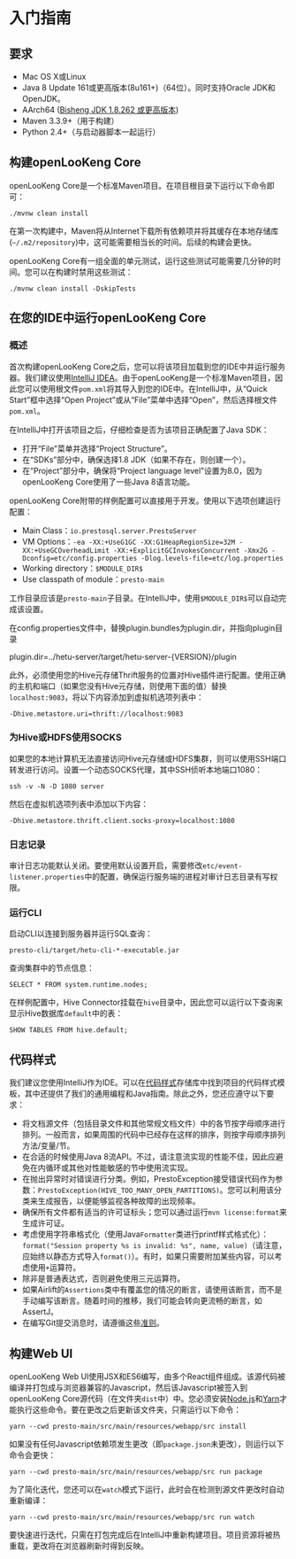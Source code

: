 # 入门指南

## 要求

* Mac OS X或Linux
* Java 8 Update 161或更高版本(8u161+)（64位）。同时支持Oracle JDK和OpenJDK。
* AArch64 ([Bisheng JDK 1.8.262 或更高版本](https://www.hikunpeng.com/developer/devkit/compiler?data=JDK))
* Maven 3.3.9+（用于构建）
* Python 2.4+（与启动器脚本一起运行）

## 构建openLooKeng Core

openLooKeng Core是一个标准Maven项目。在项目根目录下运行以下命令即可：

    ./mvnw clean install

在第一次构建中，Maven将从Internet下载所有依赖项并将其缓存在本地存储库(`~/.m2/repository`)中，这可能需要相当长的时间。后续的构建会更快。

openLooKeng Core有一组全面的单元测试，运行这些测试可能需要几分钟的时间。您可以在构建时禁用这些测试：

    ./mvnw clean install -DskipTests

## 在您的IDE中运行openLooKeng Core

### 概述

首次构建openLooKeng Core之后，您可以将该项目加载到您的IDE中并运行服务器。我们建议使用[IntelliJ IDEA](http://www.jetbrains.com/idea/)。由于openLooKeng是一个标准Maven项目，因此您可以使用根文件`pom.xml`将其导入到您的IDE中。在IntelliJ中，从“Quick Start”框中选择“Open Project”或从“File”菜单中选择“Open”，然后选择根文件 `pom.xml`。

在IntelliJ中打开该项目之后，仔细检查是否为该项目正确配置了Java SDK：

* 打开“File”菜单并选择“Project Structure”。
* 在“SDKs”部分中，确保选择1.8 JDK（如果不存在，则创建一个）。
* 在“Project”部分中，确保将“Project language level”设置为8.0，因为openLooKeng Core使用了一些Java 8语言功能。

openLooKeng Core附带的样例配置可以直接用于开发。使用以下选项创建运行配置：

* Main Class：`io.prestosql.server.PrestoServer`
* VM Options：`-ea -XX:+UseG1GC -XX:G1HeapRegionSize=32M -XX:+UseGCOverheadLimit -XX:+ExplicitGCInvokesConcurrent -Xmx2G -Dconfig=etc/config.properties -Dlog.levels-file=etc/log.properties`
* Working directory：`$MODULE_DIR$`
* Use classpath of module：`presto-main`

工作目录应该是`presto-main`子目录。在IntelliJ中，使用`$MODULE_DIR$`可以自动完成该设置。

在config.properties文件中，替换plugin.bundles为plugin.dir，并指向plugin目录

plugin.dir=../hetu-server/target/hetu-server-{VERSION}/plugin

此外，必须使用您的Hive元存储Thrift服务的位置对Hive插件进行配置。使用正确的主机和端口（如果您没有Hive元存储，则使用下面的值）替换`localhost:9083`，将以下内容添加到虚拟机选项列表中：

    -Dhive.metastore.uri=thrift://localhost:9083

### 为Hive或HDFS使用SOCKS

如果您的本地计算机无法直接访问Hive元存储或HDFS集群，则可以使用SSH端口转发进行访问。设置一个动态SOCKS代理，其中SSH侦听本地端口1080：

    ssh -v -N -D 1080 server

然后在虚拟机选项列表中添加以下内容：

    -Dhive.metastore.thrift.client.socks-proxy=localhost:1080

### 日志记录

审计日志功能默认关闭。要使用默认设置开启，需要修改`etc/event-listener.properties`中的配置，确保运行服务端的进程对审计日志目录有写权限。

### 运行CLI

启动CLI以连接到服务器并运行SQL查询：

    presto-cli/target/hetu-cli-*-executable.jar

查询集群中的节点信息：

    SELECT * FROM system.runtime.nodes;

在样例配置中，Hive Connector挂载在`hive`目录中，因此您可以运行以下查询来显示Hive数据库`default`中的表：

    SHOW TABLES FROM hive.default;

## 代码样式

我们建议您使用IntelliJ作为IDE。可以在[代码样式](https://github.com/airlift/codestyle)存储库中找到项目的代码样式模板，其中还提供了我们的通用编程和Java指南。除此之外，您还应遵守以下要求：

* 将文档源文件（包括目录文件和其他常规文档文件）中的各节按字母顺序进行排列。一般而言，如果周围的代码中已经存在这样的排序，则按字母顺序排列方法/变量/节。
* 在合适的时候使用Java 8流API。不过，请注意流实现的性能不佳，因此应避免在内循环或其他对性能敏感的节中使用流实现。
* 在抛出异常时对错误进行分类。例如，PrestoException接受错误代码作为参数：`PrestoException(HIVE_TOO_MANY_OPEN_PARTITIONS)`。您可以利用该分类来生成报告，以便能够监视各种故障的出现频率。
* 确保所有文件都有适当的许可证标头；您可以通过运行`mvn license:format`来生成许可证。
* 考虑使用字符串格式化（使用Java`Formatter`类进行printf样式格式化）：`format("Session property %s is invalid: %s", name, value)`（请注意，应始终以静态方式导入`format()`）。有时，如果只需要附加某些内容，可以考虑使用`+`运算符。
* 除非是普通表达式，否则避免使用三元运算符。
* 如果Airlift的`Assertions`类中有覆盖您的情况的断言，请使用该断言，而不是手动编写该断言。随着时间的推移，我们可能会转向更流畅的断言，如AssertJ。
* 在编写Git提交消息时，请遵循这些[准则](https://chris.beams.io/posts/git-commit/)。

## 构建Web UI

openLooKeng Web UI使用JSX和ES6编写，由多个React组件组成。该源代码被编译并打包成与浏览器兼容的Javascript，然后该Javascript被签入到openLooKeng Core源代码（在文件夹`dist`中）中。您必须安装[Node.js](https://nodejs.org/en/download/)和[Yarn](https://yarnpkg.com/en/)才能执行这些命令。要在更改之后更新该文件夹，只需运行以下命令：

    yarn --cwd presto-main/src/main/resources/webapp/src install

如果没有任何Javascript依赖项发生更改（即`package.json`未更改），则运行以下命令会更快：

    yarn --cwd presto-main/src/main/resources/webapp/src run package

为了简化迭代，您还可以在`watch`模式下运行，此时会在检测到源文件更改时自动重新编译：

    yarn --cwd presto-main/src/main/resources/webapp/src run watch

要快速进行迭代，只需在打包完成后在IntelliJ中重新构建项目。项目资源将被热重载，更改将在浏览器刷新时得到反映。